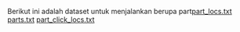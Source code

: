Berikut ini adalah dataset untuk menjalankan berupa part[part_locs.txt](https://github.com/InformatikaUKDC/Kumpulan-Aplikasi-Kecerdasan-Buatan/files/7947528/part_locs.txt)
[parts.txt](https://github.com/InformatikaUKDC/Kumpulan-Aplikasi-Kecerdasan-Buatan/files/7947529/parts.txt)
[part_click_locs.txt](https://github.com/InformatikaUKDC/Kumpulan-Aplikasi-Kecerdasan-Buatan/files/7947530/part_click_locs.txt)
